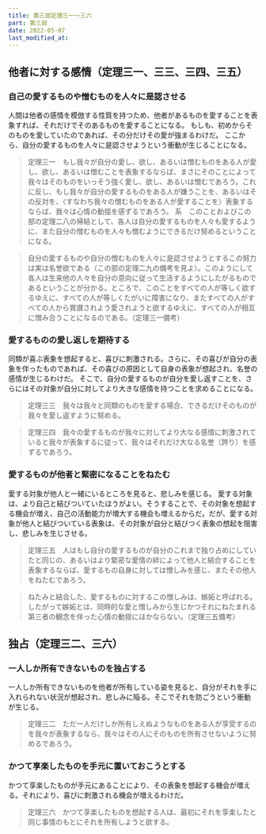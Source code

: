 ```yaml
---
title: 第三部定理三一～三六
part: 第三部
date: 2022-05-07
last_modified_at:
---
```

## 他者に対する感情（定理三一、三三、三四、三五）

### 自己の愛するものや憎むものを人々に是認させる

人間は他者の感情を模倣する性質を持つため、他者があるものを愛することを表象すれば、それだけでそのあるものを愛することになる。
もしも、初めからそのものを愛していたのであれば、その分だけその愛が強まるわけだ。
ここから、自分の愛するものを人々に是認させようという衝動が生じることになる。

>定理三一　もし我々が自分の愛し、欲し、あるいは憎むものをある人が愛し、欲し、あるいは憎むことを表象するならば、まさにそのことによって我々はそのものをいっそう強く愛し、欲し、あるいは憎むであろう。これに反し、もし我々が自分の愛するものをある人が嫌うことを、あるいはその反対を、〈すなわち我々の憎むものをある人が愛することを〉表象するならば、我々は心情の動揺を感ずるであろう。
>系　このことおよびこの部の定理二八の帰結として、各人は自分の愛するものを人々も愛するように、また自分の憎むものを人々も憎むようにできるだけ努めるということになる。

>自分の愛するものや自分の憎むものを人々に是認させようとするこの努力は実は名誉欲である（この部の定理二九の備考を見よ）。このようにして各人は生来他の人々を自分の意向に従って生活するようにしたがるものであるということが分かる。ところで、このことをすべての人が等しく欲するゆえに、すべての人が等しくたがいに障害になり、またすべての人がすべての人から賞讃されよう愛されようと欲するゆえに、すべての人が相互に憎み合うことになるのである。（定理三一備考）

### 愛するものの愛し返しを期待する

同類が喜ぶ表象を想起すると、喜びに刺激される。さらに、その喜びが自分の表象を伴ったものであれば、その喜びの原因として自身の表象が想起され、名誉の感情が生じるわけだ。
そこで、自分の愛するものが自分を愛し返すことを、さらにはその対象が自分に対してより大きな感情を持つことを求めることになる。

>定理三三　我々は我々と同類のものを愛する場合、できるだけそのものが我々を愛し返すように努める。

>定理三四　我々の愛するものが我々に対してより大なる感情に刺激されていると我々が表象するに従って、我々はそれだけ大なる名誉〔誇り〕を感ずるであろう。

### 愛するものが他者と緊密になることをねたむ

愛する対象が他人と一緒にいるところを見ると、悲しみを感じる。
愛する対象は、より自己と結びついていたほうがよい。そうすることで、その対象を想起する機会が増え、自己の活動能力が増大する機会も増えるからだ。だが、愛する対象が他人と結びついている表象は、その対象が自分と結びつく表象の想起を阻害し、悲しみを生じさせる。

>定理三五　人はもし自分の愛するものが自分のこれまで独り占めにしていたと同じの、あるいはより緊密な愛情の絆によって他人と結合することを表象するならば、愛するもの自身に対しては憎しみを感じ、またその他人をねたむであろう。

>ねたみと結合した、愛するものに対するこの憎しみは、嫉妬と呼ばれる。したがって嫉妬とは、同時的な愛と憎しみから生じかつそれにねたまれる第三者の観念を伴った心情の動揺にほかならない。（定理三五備考）

## 独占（定理三二、三六）

### 一人しか所有できないものを独占する

一人しか所有できないものを他者が所有している姿を見ると、自分がそれを手に入れられない状況が想起され、悲しみに陥る。そこでそれを防ごうという衝動が生じる。

>定理三二　ただ一人だけしか所有しえぬようなものをある人が享受するのを我々が表象するなら、我々はその人にそのものを所有させないように努めるであろう。

### かつて享楽したものを手元に置いておこうとする

かつて享楽したものが手元にあることにより、その表象を想起する機会が増える。それにより、喜びに刺激される機会が増えるわけだ。

>定理三六　かつて享楽したものを想起する人は、最初にそれを享楽したと同じ事情のもとにそれを所有しようと欲する。

